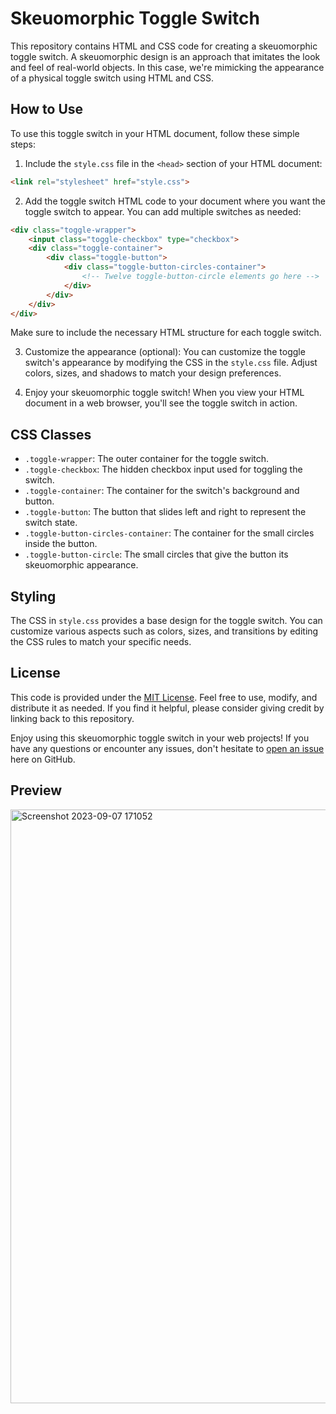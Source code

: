 # Skeuomorphic Toggle Switch

This repository contains HTML and CSS code for creating a skeuomorphic toggle switch. A skeuomorphic design is an approach that imitates the look and feel of real-world objects. In this case, we're mimicking the appearance of a physical toggle switch using HTML and CSS.

## How to Use

To use this toggle switch in your HTML document, follow these simple steps:

1. Include the `style.css` file in the `<head>` section of your HTML document:

```html
<link rel="stylesheet" href="style.css">
```

2. Add the toggle switch HTML code to your document where you want the toggle switch to appear. You can add multiple switches as needed:

```html
<div class="toggle-wrapper">
    <input class="toggle-checkbox" type="checkbox">
    <div class="toggle-container">
        <div class="toggle-button">
            <div class="toggle-button-circles-container">
                <!-- Twelve toggle-button-circle elements go here -->
            </div>
        </div>
    </div>
</div>
```

Make sure to include the necessary HTML structure for each toggle switch.

3. Customize the appearance (optional): You can customize the toggle switch's appearance by modifying the CSS in the `style.css` file. Adjust colors, sizes, and shadows to match your design preferences.

4. Enjoy your skeuomorphic toggle switch! When you view your HTML document in a web browser, you'll see the toggle switch in action.

## CSS Classes

- `.toggle-wrapper`: The outer container for the toggle switch.
- `.toggle-checkbox`: The hidden checkbox input used for toggling the switch.
- `.toggle-container`: The container for the switch's background and button.
- `.toggle-button`: The button that slides left and right to represent the switch state.
- `.toggle-button-circles-container`: The container for the small circles inside the button.
- `.toggle-button-circle`: The small circles that give the button its skeuomorphic appearance.

## Styling

The CSS in `style.css` provides a base design for the toggle switch. You can customize various aspects such as colors, sizes, and transitions by editing the CSS rules to match your specific needs.

## License

This code is provided under the [MIT License](LICENSE). Feel free to use, modify, and distribute it as needed. If you find it helpful, please consider giving credit by linking back to this repository.

Enjoy using this skeuomorphic toggle switch in your web projects! If you have any questions or encounter any issues, don't hesitate to [open an issue](https://github.com/Aarzoo75/Skeuomorphic-Toggle-Switch/issues) here on GitHub.

## Preview
<img width="950" alt="Screenshot 2023-09-07 171052" src="https://github.com/Aarzoo75/Skeuomorphic-Toggle-Switch/assets/59678435/f2fa3bf1-0454-46ce-9d87-d00fd2399bd8">

